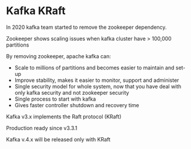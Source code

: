 # Kafka KRaft

In 2020 kafka team started to remove the zookeeper dependency.

Zookeeper shows scaling issues when kafka cluster have > 100,000 partitions

By removing zookeeper, apache kafka can:

- Scale to millions of partitions and becomes easier to maintain and set-up
- Improve stability, makes it easier to monitor, support and administer
- Single security model for whole system, now that you have deal with only kafka security and not zookeeper security
- Single process to start with kafka
- Gives faster controller shutdown and recovery time

Kafka v3.x implements the Raft protocol (KRaft)

Production ready since v3.3.1

Kafka v.4.x will be released only with KRaft